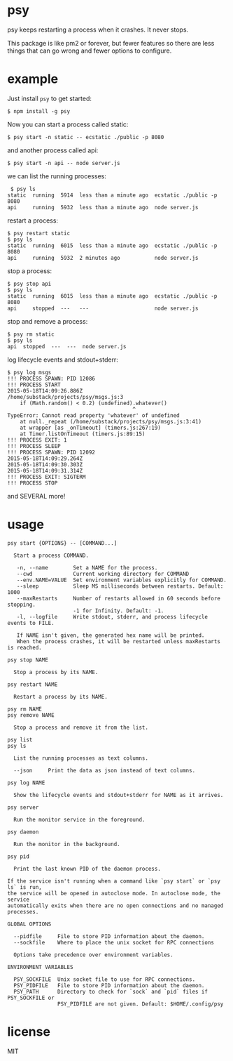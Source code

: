 # psy

psy keeps restarting a process when it crashes. It never stops.

This package is like pm2 or forever, but fewer features so there are less things
that can go wrong and fewer options to configure.

# example

Just install `psy` to get started:

```
$ npm install -g psy
```

Now you can start a process called static:

```
$ psy start -n static -- ecstatic ./public -p 8080
```

and another process called api:

```
$ psy start -n api -- node server.js
```

we can list the running processes:

```
 $ psy ls
static  running  5914  less than a minute ago  ecstatic ./public -p 8080
api     running  5932  less than a minute ago  node server.js
```

restart a process:

```
$ psy restart static
$ psy ls
static  running  6015  less than a minute ago  ecstatic ./public -p 8080
api     running  5932  2 minutes ago           node server.js
```

stop a process:

```
$ psy stop api
$ psy ls
static  running  6015  less than a minute ago  ecstatic ./public -p 8080
api     stopped  ---   ---                     node server.js
```

stop and remove a process:

```
$ psy rm static
$ psy ls
api  stopped  ---  ---  node server.js
```

log lifecycle events and stdout+stderr:

```
$ psy log msgs
!!! PROCESS SPAWN: PID 12086
!!! PROCESS START
2015-05-18T14:09:26.886Z
/home/substack/projects/psy/msgs.js:3
    if (Math.random() < 0.2) (undefined).whatever()
                                        ^
TypeError: Cannot read property 'whatever' of undefined
    at null._repeat (/home/substack/projects/psy/msgs.js:3:41)
    at wrapper [as _onTimeout] (timers.js:267:19)
    at Timer.listOnTimeout (timers.js:89:15)
!!! PROCESS EXIT: 1
!!! PROCESS SLEEP
!!! PROCESS SPAWN: PID 12092
2015-05-18T14:09:29.264Z
2015-05-18T14:09:30.303Z
2015-05-18T14:09:31.314Z
!!! PROCESS EXIT: SIGTERM
!!! PROCESS STOP
```

and SEVERAL more!

# usage

```
psy start {OPTIONS} -- [COMMAND...]

  Start a process COMMAND.

   -n, --name        Set a NAME for the process.
   --cwd             Current working directory for COMMAND
   --env.NAME=VALUE  Set environment variables explicitly for COMMAND.
   --sleep           Sleep MS milliseconds between restarts. Default: 1000
   --maxRestarts     Number of restarts allowed in 60 seconds before stopping.
                     -1 for Infinity. Default: -1.
   -l, --logfile     Write stdout, stderr, and process lifecycle events to FILE.

   If NAME isn't given, the generated hex name will be printed.
   When the process crashes, it will be restarted unless maxRestarts is reached.

psy stop NAME

  Stop a process by its NAME.

psy restart NAME

  Restart a process by its NAME.

psy rm NAME
psy remove NAME

  Stop a process and remove it from the list.

psy list
psy ls

  List the running processes as text columns.

  --json     Print the data as json instead of text columns.

psy log NAME

  Show the lifecycle events and stdout+stderr for NAME as it arrives.

psy server

  Run the monitor service in the foreground.

psy daemon

  Run the monitor in the background.

psy pid

  Print the last known PID of the daemon process.

If the service isn't running when a command like `psy start` or `psy ls` is run,
the service will be opened in autoclose mode. In autoclose mode, the service
automatically exits when there are no open connections and no managed processes.

GLOBAL OPTIONS

  --pidfile     File to store PID information about the daemon.
  --sockfile    Where to place the unix socket for RPC connections

  Options take precedence over environment variables.

ENVIRONMENT VARIABLES

  PSY_SOCKFILE  Unix socket file to use for RPC connections.
  PSY_PIDFILE   File to store PID information about the daemon.
  PSY_PATH      Directory to check for `sock` and `pid` files if PSY_SOCKFILE or
                PSY_PIDFILE are not given. Default: $HOME/.config/psy

```

# license

MIT
